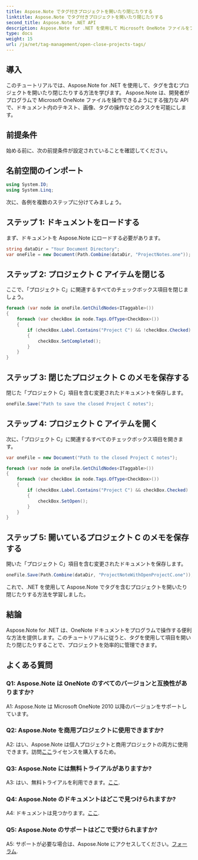 ```yaml
---
title: Aspose.Note でタグ付きプロジェクトを開いたり閉じたりする
linktitle: Aspose.Note でタグ付きプロジェクトを開いたり閉じたりする
second_title: Aspose.Note .NET API
description: Aspose.Note for .NET を使用して Microsoft OneNote ファイルをプログラムで操作する方法を学びます。タグを使用してプロジェクトを開いたり閉じたりするのを効率的に行います。
type: docs
weight: 15
url: /ja/net/tag-management/open-close-projects-tags/
---
```

## 導入

このチュートリアルでは、Aspose.Note for .NET を使用して、タグを含むプロジェクトを開いたり閉じたりする方法を学びます。 Aspose.Note は、開発者がプログラムで Microsoft OneNote ファイルを操作できるようにする強力な API で、ドキュメント内のテキスト、画像、タグの操作などのタスクを可能にします。

## 前提条件

始める前に、次の前提条件が設定されていることを確認してください。

## 名前空間のインポート

```csharp
using System.IO;
using System.Linq;
```

次に、各例を複数のステップに分けてみましょう。

## ステップ 1: ドキュメントをロードする

まず、ドキュメントを Aspose.Note にロードする必要があります。

```csharp
string dataDir = "Your Document Directory";
var oneFile = new Document(Path.Combine(dataDir, "ProjectNotes.one"));
```

## ステップ 2: プロジェクト C アイテムを閉じる

ここで、「プロジェクト C」に関連するすべてのチェックボックス項目を閉じましょう。

```csharp
foreach (var node in oneFile.GetChildNodes<ITaggable>())
{
    foreach (var checkBox in node.Tags.OfType<CheckBox>())
    {
        if (checkBox.Label.Contains("Project C") && !checkBox.Checked)
        {
            checkBox.SetCompleted();
        }
    }
}
```

## ステップ 3: 閉じたプロジェクト C のメモを保存する

閉じた「プロジェクト C」項目を含む変更されたドキュメントを保存します。

```csharp
oneFile.Save("Path to save the closed Project C notes");
```

## ステップ 4: プロジェクト C アイテムを開く

次に、「プロジェクト C」に関連するすべてのチェックボックス項目を開きます。

```csharp
var oneFile = new Document("Path to the closed Project C notes");

foreach (var node in oneFile.GetChildNodes<ITaggable>())
{
    foreach (var checkBox in node.Tags.OfType<CheckBox>())
    {
        if (checkBox.Label.Contains("Project C") && checkBox.Checked)
        {
            checkBox.SetOpen();
        }
    }
}
```

## ステップ 5: 開いているプロジェクト C のメモを保存する

開いた「プロジェクト C」項目を含む変更されたドキュメントを保存します。

```csharp
oneFile.Save(Path.Combine(dataDir, "ProjectNoteWithOpenProjectC.one"));
```

これで、.NET を使用して Aspose.Note でタグを含むプロジェクトを開いたり閉じたりする方法を学習しました。

## 結論

Aspose.Note for .NET は、OneNote ドキュメントをプログラムで操作する便利な方法を提供します。このチュートリアルに従うと、タグを使用して項目を開いたり閉じたりすることで、プロジェクトを効率的に管理できます。

## よくある質問

### Q1: Aspose.Note は OneNote のすべてのバージョンと互換性がありますか?

A1: Aspose.Note は Microsoft OneNote 2010 以降のバージョンをサポートしています。

### Q2: Aspose.Note を商用プロジェクトに使用できますか?

 A2: はい、Aspose.Note は個人プロジェクトと商用プロジェクトの両方に使用できます。訪問[ここ](https://purchase.aspose.com/buy)ライセンスを購入するため。

### Q3: Aspose.Note には無料トライアルがありますか?

 A3: はい、無料トライアルを利用できます。[ここ](https://releases.aspose.com/).

### Q4: Aspose.Note のドキュメントはどこで見つけられますか?

 A4: ドキュメントは見つかります。[ここ](https://reference.aspose.com/note/net/).

### Q5: Aspose.Note のサポートはどこで受けられますか?

 A5: サポートが必要な場合は、Aspose.Note にアクセスしてください。[フォーラム](https://forum.aspose.com/c/note/28).
